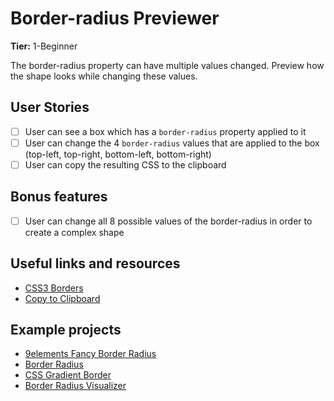 # Border-radius Previewer

**Tier:** 1-Beginner

The border-radius property can have multiple values changed. Preview how the shape looks while changing these values.

## User Stories

-   [ ] User can see a box which has a `border-radius` property applied to it
-   [ ] User can change the 4 `border-radius` values that are applied to the box (top-left, top-right, bottom-left, bottom-right)
-   [ ] User can copy the resulting CSS to the clipboard

## Bonus features

-   [ ] User can change all 8 possible values of the border-radius in order to create a complex shape

## Useful links and resources

-   [CSS3 Borders](https://www.w3schools.com/css/css3_borders.asp)
-   [Copy to Clipboard](https://www.w3schools.com/howto/howto_js_copy_clipboard.asp)

## Example projects

-   [9elements Fancy Border Radius](https://9elements.github.io/fancy-border-radius/)
-   [Border Radius](https://border-radius.com/)
-   [CSS Gradient Border](https://codepen.io/thebabydino/pen/zbqPVd)
-   [Border Radius Visualizer](https://sanskar-mk2.github.io/border-radius-visualizer/)
